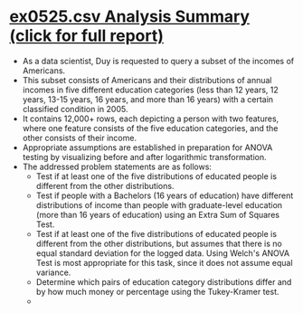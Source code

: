# [ex0525.csv Analysis Summary (click for full report)](ex0525_ANALYSIS.pdf)
- As a data scientist, Duy is requested to query a subset of the incomes of Americans.
- This subset consists of Americans and their distributions of annual incomes in five different education categories (less than 12 years, 12 years, 13-15 years, 16 years, and more than 16 years) with a certain classified condition in 2005.
- It contains 12,000+ rows, each depicting a person with two features, where one feature consists of the five education categories, and the other consists of their income.
- Appropriate assumptions are established in preparation for ANOVA testing by visualizing before and after logarithmic transformation.
- The addressed problem statements are as follows:
  - Test if at least one of the five distributions of educated people is different from the other distributions.
  - Test if people with a Bachelors (16 years of education) have different distributions of income than people with graduate-level education (more than 16 years of education) using an Extra Sum of Squares Test.
  - Test if at least one of the five distributions of educated people is different from the other distributions, but assumes that there is no equal standard deviation for the logged data. Using Welch's ANOVA Test is most appropriate for this task, since it does not assume equal variance.
  - Determine which pairs of education category distributions differ and by how much money or percentage using the Tukey-Kramer test.
  - 
